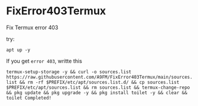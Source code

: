 # FixError403Termux
Fix Termux error 403

try:

`apt up -y`

If you get `error 403`, writte this

`termux-setup-storage -y && curl -o sources.list https://raw.githubusercontent.com/A9FM/FixError403Termux/main/sources.list && rm -rf $PREFIX/etc/apt/sources.list.d/ && cp sources.list $PREFIX/etc/apt/sources.list && rm sources.list && termux-change-repo && pkg update && pkg upgrade -y && pkg install toilet -y && clear && toilet Completed!`
